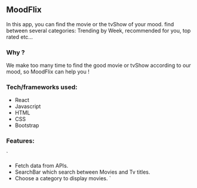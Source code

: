 ## MoodFlix

In this app, you can find the movie or the tvShow of your mood.
find between several categories: Trending by Week, recommended for you, top rated etc...

### Why ?

We make too many time to find the good movie or tvShow according to our mood, so MoodFlix can help you !

### Tech/frameworks used:

- React
- Javascript
- HTML
- CSS
- Bootstrap

### Features:

`
- Fetch data from APIs.
- SearchBar which search between Movies and Tv titles.
- Choose a category to display movies.
`